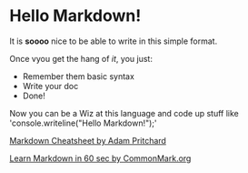 # Hello Markdown!

It is **soooo** nice to be able to write in this simple format.

Once vyou get the hang of *it*, you just:

* Remember them basic syntax
* Write your doc
* Done!

Now you can be a Wiz at this language and code up stuff like 'console.writeline("Hello Markdown!");'

[Markdown Cheatsheet by Adam Pritchard](https://github.com/adam-p/markdown-here/wiki/Markdown-Cheatsheet)

[Learn Markdown in 60 sec by CommonMark.org](http://commonmark.org/help)
